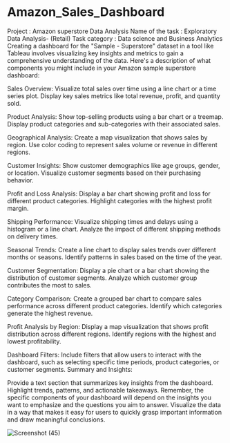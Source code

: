 # Amazon_Sales_Dashboard
Project : Amazon superstore Data Analysis  Name of the task : Exploratory Data Analysis- (Retail)  Task category : Data science and Business Analytics
Creating a dashboard for the "Sample - Superstore" dataset in a tool like Tableau involves visualizing key insights and metrics to gain a comprehensive understanding of the data. Here's a description of what components you might include in your Amazon sample superstore dashboard:

Sales Overview:
Visualize total sales over time using a line chart or a time series plot.
Display key sales metrics like total revenue, profit, and quantity sold.

Product Analysis:
Show top-selling products using a bar chart or a treemap.
Display product categories and sub-categories with their associated sales.

Geographical Analysis:
Create a map visualization that shows sales by region.
Use color coding to represent sales volume or revenue in different regions.

Customer Insights:
Show customer demographics like age groups, gender, or location.
Visualize customer segments based on their purchasing behavior.

Profit and Loss Analysis:
Display a bar chart showing profit and loss for different product categories.
Highlight categories with the highest profit margin.

Shipping Performance:
Visualize shipping times and delays using a histogram or a line chart.
Analyze the impact of different shipping methods on delivery times.

Seasonal Trends:
Create a line chart to display sales trends over different months or seasons.
Identify patterns in sales based on the time of the year.

Customer Segmentation:
Display a pie chart or a bar chart showing the distribution of customer segments.
Analyze which customer group contributes the most to sales.

Category Comparison:
Create a grouped bar chart to compare sales performance across different product categories.
Identify which categories generate the highest revenue.

Profit Analysis by Region:
Display a map visualization that shows profit distribution across different regions.
Identify regions with the highest and lowest profitability.

Dashboard Filters:
Include filters that allow users to interact with the dashboard, such as selecting specific time periods, product categories, or customer segments.
Summary and Insights:

Provide a text section that summarizes key insights from the dashboard.
Highlight trends, patterns, and actionable takeaways.
Remember, the specific components of your dashboard will depend on the insights you want to emphasize and the questions you aim to answer. Visualize the data in a way that makes it easy for users to quickly grasp important information and draw meaningful conclusions.



![Screenshot (45)](https://github.com/Akankshashewatkar/Amazon_Sales_Dashboard/assets/64730521/2cede6fe-43ac-4c98-84ca-776bfc75541e)
